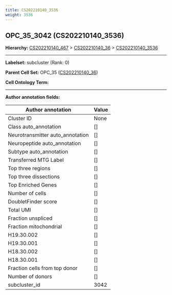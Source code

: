 ```yaml
---
title: CS202210140_3536
weight: 3536
---
```

## OPC_35_3042 (CS202210140_3536)
<b>Hierarchy: </b>
[CS202210140_467](cell_sets/CS202210140_467.md) >
[CS202210140_36](cell_sets/CS202210140_36.md) >
[CS202210140_3536](cell_sets/CS202210140_3536.md)

---


**Labelset:** subcluster (Rank: 0)

**Parent Cell Set:** OPC_35 ([CS202210140_36](cell_sets/CS202210140_36.md))



**Cell Ontology Term:** 

[MARKER GENES.]: #


---

[TRANSFERRED ANNOTATIONS.]: #


[AUTHOR ANNOTATION FIELDS.]: #


**Author annotation fields:**

| Author annotation | Value |
|-------------------|-------|
|Cluster ID|None|
|Class auto_annotation|[]|
|Neurotransmitter auto_annotation|[]|
|Neuropeptide auto_annotation|[]|
|Subtype auto_annotation|[]|
|Transferred MTG Label|[]|
|Top three regions|[]|
|Top three dissections|[]|
|Top Enriched Genes|[]|
|Number of cells|[]|
|DoubletFinder score|[]|
|Total UMI|[]|
|Fraction unspliced|[]|
|Fraction mitochondrial|[]|
|H19.30.002|[]|
|H19.30.001|[]|
|H18.30.002|[]|
|H18.30.001|[]|
|Fraction cells from top donor|[]|
|Number of donors|[]|
|subcluster_id|3042|
